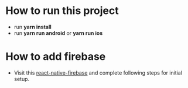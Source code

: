 # How to run this project
* run **yarn install**
* run **yarn run android** or **yarn run ios**

# How to add firebase
* Visit this [react-native-firebase](https://rnfirebase.io/docs/v5.x.x/installation/initial-setup) and complete following steps for initial setup.